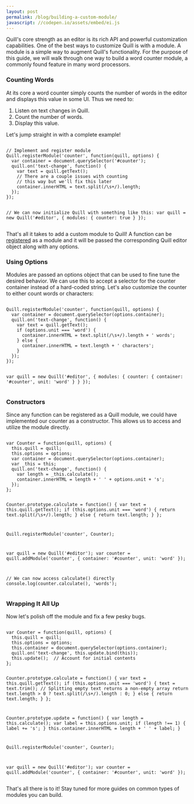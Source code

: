 ```yaml
---
layout: post
permalink: /blog/building-a-custom-module/
javascript: //codepen.io/assets/embed/ei.js
---
```


Quill's core strength as an editor is its rich API and powerful customization capabilities. One of the best ways to customize Quill is with a module. A module is a simple way to augment Quill's functionality. For the purpose of this guide, we will walk through one way to build a word counter module, a commonly found feature in many word processors.

### Counting Words

At its core a word counter simply counts the number of words in the editor and displays this value in some UI. Thus we need to:

1. Listen on text changes in Quill.
1. Count the number of words.
1. Display this value.

Let's jump straight in with a complete example!

<!-- more -->

<div data-height="406" data-theme-id="7845" data-slug-hash="qkniF" data-default-tab="js" class='codepen'><pre><code>
// Implement and register module
Quill.registerModule('counter', function(quill, options) {
  var container = document.querySelector('#counter');
  quill.on('text-change', function() {
    var text = quill.getText();
    // There are a couple issues with counting
    // this way but we'll fix this later
    container.innerHTML = text.split(/\s+/).length;
  });
});

// We can now initialize Quill with something like this:
var quill = new Quill('#editor', {
  modules: {
    counter: true
  }
});
</code></pre></div>

That's all it takes to add a custom module to Quill! A function can be [registered](/docs/api/#quillregistermodule/) as a module and it will be passed the corresponding Quill editor object along with any options.

### Using Options

Modules are passed an options object that can be used to fine tune the desired behavior. We can use this to accept a selector for the counter container instead of a hard-coded string. Let's also customize the counter to either count words or characters:

<div data-height="466" data-theme-id="7845" data-slug-hash="eKIBb" data-default-tab="js" class='codepen'><pre><code>
Quill.registerModule('counter', function(quill, options) {
  var container = document.querySelector(options.container);
  quill.on('text-change', function() {
    var text = quill.getText();
    if (options.unit === 'word') {
      container.innerHTML = text.split(/\s+/).length + ' words';
    } else {
      container.innerHTML = text.length + ' characters';
    }
  });
});

var quill = new Quill('#editor', {
  modules: {
    counter: {
      container: '#counter',
      unit: 'word'
    }
  }
});
</code></pre></div>

### Constructors

Since any function can be registered as a Quill module, we could have implemented our counter as a constructor. This allows us to access and utilize the module directly.

<div data-height="666" data-theme-id="7845" data-slug-hash="zCIur" data-default-tab="js" class='codepen'><pre><code>
var Counter = function(quill, options) {
  this.quill = quill;
  this.options = options;
  var container = document.querySelector(options.container);
  var _this = this;
  quill.on('text-change', function() {
    var length = _this.calculate();
    container.innerHTML = length + ' ' + options.unit + 's';
  });
};

Counter.prototype.calculate = function() {
  var text = this.quill.getText();
  if (this.options.unit === 'word') {
    return text.split(/\s+/).length;
  } else {
    return text.length;
  }
};

Quill.registerModule('counter', Counter);

var quill = new Quill('#editor');
var counter = quill.addModule('counter', {
  container: '#counter',
  unit: 'word'
});

// We can now access calculate() directly
console.log(counter.calculate(), 'words');
</code></pre></div>

### Wrapping It All Up

Now let's polish off the module and fix a few pesky bugs.

<div data-height="766" data-theme-id="7845" data-slug-hash="wxtvI" data-default-tab="js" class='codepen'><pre><code>
var Counter = function(quill, options) {
  this.quill = quill;
  this.options = options;
  this.container = document.querySelector(options.container);
  quill.on('text-change', this.update.bind(this));
  this.update();  // Account for initial contents
};

Counter.prototype.calculate = function() {
  var text = this.quill.getText();
  if (this.options.unit === 'word') {
    text = text.trim();
    // Splitting empty text returns a non-empty array
    return text.length > 0 ? text.split(/\s+/).length : 0;
  } else {
    return text.length;
  }
};

Counter.prototype.update = function() {
  var length = this.calculate();
  var label = this.options.unit;
  if (length !== 1) {
    label += 's';
  }
  this.container.innerHTML = length + ' ' + label;
}

Quill.registerModule('counter', Counter);

var quill = new Quill('#editor');
var counter = quill.addModule('counter', {
  container: '#counter',
  unit: 'word'
});
</code></pre></div>

That's all there is to it! Stay tuned for more guides on common types of modules you can build.
